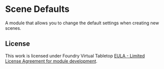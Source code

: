 # Scene Defaults
A module that allows you to change the default settings when creating new scenes.

## License
This work is licensed under Foundry Virtual Tabletop [EULA - Limited License Agreement for module development](https://foundryvtt.com/article/license/).